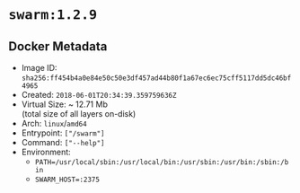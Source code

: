 # `swarm:1.2.9`

## Docker Metadata

- Image ID: `sha256:ff454b4a0e84e50c50e3df457ad44b80f1a67ec6ec75cff5117dd5dc46bf4965`
- Created: `2018-06-01T20:34:39.359759636Z`
- Virtual Size: ~ 12.71 Mb  
  (total size of all layers on-disk)
- Arch: `linux`/`amd64`
- Entrypoint: `["/swarm"]`
- Command: `["--help"]`
- Environment:
  - `PATH=/usr/local/sbin:/usr/local/bin:/usr/sbin:/usr/bin:/sbin:/bin`
  - `SWARM_HOST=:2375`
